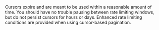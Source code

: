 Cursors expire and are meant to be used within a reasonable amount of time. You should have no trouble pausing between rate limiting windows, but do not persist cursors for hours or days.
Enhanced rate limiting conditions are provided when using cursor-based pagination.
